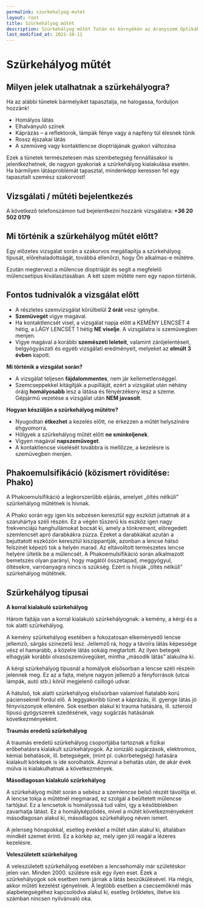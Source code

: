 ```yaml
---
permalink: szurkehalyog-mutet
layout: root
title: Szürkehályog műtét
description: Szürkehályog műtét Tatán és környékén az Aranyszem Optikában
last_modified_at: 2021-10-11
---
```


# Szürkehályog műtét

## Milyen jelek utalhatnak a szürkehályogra?

Ha az alábbi tünetek bármelyikét tapasztalja, ne halogassa, forduljon hozzánk!

- Homályos látás
- Elhalványuló színek
- Káprázás – a reflektorok, lámpá­k fénye vagy a napfény túl élesnek tűnik
- Rossz éjszakai látás
- A szemüveg vagy kontaktlencse dioptriájának gyakori változása

Ezek a tünetek természetesen más szembetegség fen­nállásakor is jelentkezhetnek, de nagyon gyakoriak a szürkehályog kialakulása esetén. Ha bármilyen látásproblémát tapasztal, mindenképp keressen fel egy tapasztalt szemész szakorvost!

## Vizsgálati / műtéti bejelentkezés

A következő telefonszámon tud bejelentkezni hozzánk vizsgálatra: <span class="phone"><strong>+36 20 502 0179</strong></span>

## Mi történik a szürkehályog műtét előtt?

Egy előzetes vizsgálat során a szakorvos megállapítja a szürkehályog típusát, előrehaladottságát, továbbá ellenőrzi, hogy Ön alkalmas-e műtétre.

Ezután megtervezi a műlencse dioptriáját és segít a megfelelő műlencsetípus kiválasztásában. A két szem műtéte nem egy napon történik.

## Fontos tudnivalók a vizsgálat előtt

- A részletes szemvizsgálat körülbelül __2 órát__ vesz igénybe.
- __Szemüvegét__ vigye magával.
- Ha kontaktlencsét visel, a vizsgálat napja előtt a KEMÉNY LENCSÉT 4 hétig, a LÁGY LENCSÉT 1 hétig __NE viselje__. A vizsgálatra is szemüvegben menjen.
- Vigye magával a korábbi __szemészeti leleteit__, valamint zárójelentéseit, belgyógyászati és egyéb vizsgálati eredményeit, melyeket az __elmúlt 3 évben__ kapott.

__Mi történik a vizsgálat során?__

- A vizsgálat teljesen __fájdalommentes__, nem jár kellemetlenséggel.
- Szemcseppekkel kitágítják a pupilláját, ezért a vizsgálat után néhány óráig __homályosabb__ lesz a látása és fényérzékeny lesz a szeme. Gépjármű vezetése a vizsgálat után __NEM javasolt__.

__Hogyan készüljön a szürkehályog műtétre?__

- Nyugodtan __étkezhet__ a kezelés előtt, ne érkezzen a műtét helyszínére éhgyomorra.
- Hölgyek a szürkehályog műtét előtt __ne sminkeljenek__.
- Vigyen magával __napszemüveget__.
- A kontaktlencse viselését továbbra is mellőzze, a kezelésre is szemüvegben menjen.

## Phakoemulsifikáció (közismert rövidítése: Phako)

A Phakoemulsifikáció a legkorszerűbb eljárás, amelyet „öltés nélküli” szürkehályog műtétnek is hívnak.

A Phako során egy igen kis sebzésen keresztül egy eszközt juttatnak át a szaruhártya széli részén. Ez a végén tűszerű kis eszköz igen nagy frekvenciájú hanghullámokat bocsát ki, amely a tönkrement, elöregedett szemlencsét apró darabkákra zúzza. Ezeket a darabkákat azután a bejuttatott eszközön keresztül kiszippantják, azonban a lencse hátsó felszínét képező tok a helyén marad. Az eltávolított természetes lencse helyére ültetik be a műlencsét.
A Phakoemulsifikáció során alkalmazott bemetszés olyan parányi, hogy magától összetapad, meggyógyul, öltésekre, varróanyagra nincs is szükség. Ezért is hívják „öltés nélküli” szürkehályog műtétnek.

## Szürkehályog típusai

__A korral kialakuló szürkehályog__

Három fajtája van a korral kialakuló szürkehályognak: a kemény, a kérgi és a tok alatti szürkehályog.
 
A kemény szürkehályog esetében a fokozatosan elkeményedő lencse jellemző, sárgás színezetű lesz. Jellemző rá, hogy a távolra látás képessége vész el hamarabb, a közelre látás sokáig megtartott. Az ilyen betegek elhagyják korábbi olvasószemüvegüket, mintha „második látás” alakulna ki.
 
A kérgi szürkehályog típusnál a homályok elsősorban a lencse széli részein jelennek meg. Ez az a fajta, melyre nagyon jellemző a fényforrások (utcai lámpák, autó stb.) körül megjelenő csillogó udvar.
 
A hátulsó, tok alatti szürkehályog elsősorban valamivel fiatalabb korú pácienseknél fordul elő. A leggyakoribb tünet a káprázás, ill. gyenge látás jó fényviszonyok ellenére. Sok esetben alakul ki trauma hatására, ill. szteroid típusú gyógyszerek szedésének, vagy sugárzás hatásának következményeként.

__Traumás eredetű szürkehályog__

A traumás eredetű szürkehályog csoportjába tartoznak a fizikai erőbehatásra kialakult szürkehályogok. Az ionizáló sugárzások, elektromos, kémiai behatások, ill. betegségek, (mint pl. cukorbetegség) hatására kialakult kórképek is ide sorolhatók. Azonnal a behatás után, de akár évek múlva is kialakulhatnak a következmények.

__Másodlagosan kialakuló szürkehályog__

A szürkehályog műtét során a sebész a szemlencse belső részét távolítja el. A lencse tokja a műtétnél megmarad, ez szolgál a beültetett műlencse tartójául. Ez a lencsetok is homályossá tud válni, így a későbbiekben zavarhatja látást. Ez a homályképződés, mivel a műtét következményeként másodlagosan alakul ki, másodlagos szürkehályog néven ismert.

A jelenség hónapokkal, esetleg évekkel a műtét után alakul ki, általában mindkét szemet érinti. Ez a kórkép az, mely igen jól reagál a lézeres kezelésre.

__Veleszületett szürkehályog__

A veleszületett szürkehályog esetében a lencsehomály már születéskor jelen van. Minden 2000. szülésre esik egy ilyen eset. Ezek a szürkehályogok sok esetben nem járnak a látás beszűkülésével. Ha mégis, akkor műtéti kezelést igényelnek. A legtöbb esetben a csecsemőknél más alapbetegségéhez kapcsolódva alakul ki, esetleg örökletes, illetve kis számban nincsen nyilvánvaló oka.